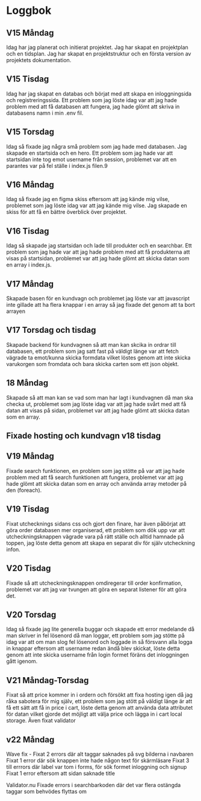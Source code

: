 # Loggbok

## V15 Måndag
Idag har jag planerat och initierat projektet. Jag har skapat en projektplan och en tidsplan. Jag har skapat en projektstruktur och en första version av projektets dokumentation.

## V15 Tisdag
Idag har jag skapat en databas och börjat med att skapa en inloggningsida och registreringssida. Ett problem som jag löste idag var att jag hade problem med att få databasen att fungera, jag hade glömt att skriva in databasens namn i min .env fil.

## V15 Torsdag
Idag så fixade jag några små problem som jag hade med databasen. Jag skapade en startsida och en hero. Ett problem som jag hade var att startsidan inte tog emot username från session, problemet var att en parantes var på fel ställe i index.js filen.9

## V16 Måndag
Idag så fixade jag en figma skiss eftersom att jag kände mig vilse, problemet som jag löste idag var att jag kände mig vilse. Jag skapade en skiss för att få en bättre överblick över projektet.

## V16 Tisdag
Idag så skapade jag startsidan och lade till produkter och en searchbar. Ett problem som jag hade var att jag hade problem med att få produkterna att visas på startsidan, problemet var att jag hade glömt att skicka datan som en array i index.js.

## V17 Måndag
Skapade basen för en kundvagn och problemet jag löste var att javascript inte gillade att ha flera knappar i en array så jag fixade det genom att ta bort arrayen

## V17 Torsdag och tisdag
Skapade backend för kundvagnen så att man kan skcika in ordrar till databasen, ett problem som jag satt fast på väldigt länge var att fetch vägrade ta emot/kunna skicka formdata vilket löstes genom att inte skicka varukorgen som fromdata och bara skicka carten som ett json objekt.

## 18 Måndag
Skapade så att man kan se vad som man har lagt i kundvagnen då man ska checka ut, problemet som jag löste idag var att jag hade svårt med att få datan att visas på sidan, problemet var att jag hade glömt att skicka datan som en array.

## Fixade hosting och kundvagn v18 tisdag

## V19 Måndag
Fixade search funktionen, en problem som jag stötte på var att jag hade problem med att få search funktionen att fungera, problemet var att jag hade glömt att skicka datan som en array och använda array metoder på den (foreach).

## V19 Tisdag
Fixat utchecknings sidans css och gjort den finare, har även påbörjat att göra order databasen mer organiserad, ett problem som dök upp var att utcheckningsknappen vägrade vara på rätt ställe och alltid hamnade på toppen, jag löste detta genom att skapa en separat div för själv utcheckning infon.

## V20 Tisdag
Fixade så att utcheckningsknappen omdiregerar till order konfirmation, problemet var att jag var tvungen att göra en separat listener för att göra det.

## V20 Torsdag
Idag så fixade jag lite generella buggar och skapade ett error medelande då man skriver in fel lösenord då man loggar, ett problem som jag stötte på idag var att om man slog fel lösenord och loggade in så försvann alla logga in knappar eftersom att username redan ändå blev skickat, löste detta genom att inte skicka username från login formet föräns det inloggningen gått igenom.


## V21 Måndag-Torsdag
Fixat så att price kommer in i ordern och försökt att fixa hosting igen då jag råka sabotera för mig själv, ett problem som jag stött på väldigt länge är att få ett sätt att få in price i cart, löste detta genom att använda data attributet för datan vilket gjorde det möjligt att välja price och lägga in i cart local storage. Även fixat validator



## v22 Måndag
Wave fix - Fixat 2 errors där alt taggar saknades på svg bilderna i navbaren
Fixat 1 error där sök knappen inte hade någon text för skärmläsare
Fixat 3 till errrors där label var tom i forms, för sök formet inloggning och signup
Fixat 1 error eftersom att sidan saknade title

Validator.nu
Fixade errors i searchbarkoden där det var flera ostängda taggar som behvödes flyttas om
